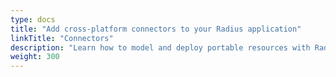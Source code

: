 ```yaml
---
type: docs
title: "Add cross-platform connectors to your Radius application"
linkTitle: "Connectors"
description: "Learn how to model and deploy portable resources with Radius connectors"
weight: 300
---
```

